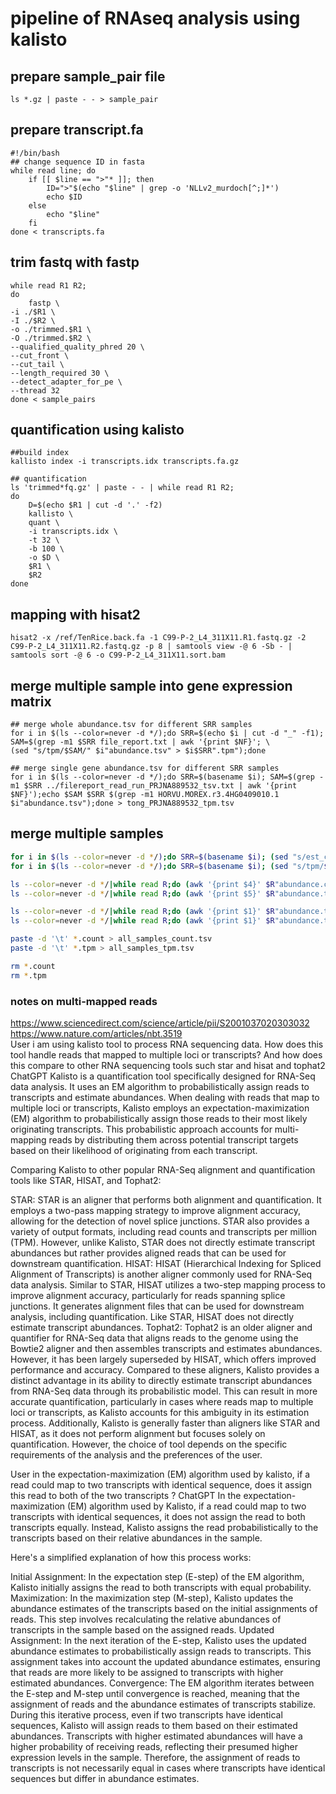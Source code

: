 # pipeline of RNAseq analysis using kalisto

## prepare sample_pair file
```
ls *.gz | paste - - > sample_pair
```
## prepare transcript.fa
```
#!/bin/bash
## change sequence ID in fasta
while read line; do
    if [[ $line == ">"* ]]; then
	    ID=">"$(echo "$line" | grep -o 'NLLv2_murdoch[^;]*')
	    echo $ID
    else
        echo "$line"
    fi
done < transcripts.fa
```
## trim fastq with fastp
```
while read R1 R2;
do
	fastp \
-i ./$R1 \
-I ./$R2 \
-o ./trimmed.$R1 \
-O ./trimmed.$R2 \
--qualified_quality_phred 20 \
--cut_front \
--cut_tail \
--length_required 30 \
--detect_adapter_for_pe \
--thread 32
done < sample_pairs
```
## quantification using kalisto
```
##build index
kallisto index -i transcripts.idx transcripts.fa.gz

## quantification
ls 'trimmed*fq.gz' | paste - - | while read R1 R2;
do
	D=$(echo $R1 | cut -d '.' -f2)
	kallisto \
	quant \
	-i transcripts.idx \
	-t 32 \
	-b 100 \
	-o $D \
	$R1 \
	$R2
done
```
## mapping with hisat2
```
hisat2 -x /ref/TenRice.back.fa -1 C99-P-2_L4_311X11.R1.fastq.gz -2 C99-P-2_L4_311X11.R2.fastq.gz -p 8 | samtools view -@ 6 -Sb - | samtools sort -@ 6 -o C99-P-2_L4_311X11.sort.bam
```
## merge multiple sample into gene expression matrix
```
## merge whole abundance.tsv for different SRR samples
for i in $(ls --color=never -d */);do SRR=$(echo $i | cut -d "_" -f1); SAM=$(grep -m1 $SRR file_report.txt | awk '{print $NF}'; \
(sed "s/tpm/$SAM/" $i"abundance.tsv" > $i$SRR".tpm");done

## merge single gene abundance.tsv for different SRR samples
for i in $(ls --color=never -d */);do SRR=$(basename $i); SAM=$(grep -m1 $SRR ../filereport_read_run_PRJNA889532_tsv.txt | awk '{print
$NF}');echo $SAM $SRR $(grep -m1 HORVU.MOREX.r3.4HG0409010.1 $i"abundance.tsv");done > tong_PRJNA889532_tpm.tsv
```
## merge multiple samples
```bash
for i in $(ls --color=never -d */);do SRR=$(basename $i); (sed "s/est_counts/$SRR/" $i"abundance.tsv" > $i"abundance.count");done
for i in $(ls --color=never -d */);do SRR=$(basename $i); (sed "s/tpm/$SRR/" $i"abundance.tsv" > $i"abundance.tpm");done

ls --color=never -d */|while read R;do (awk '{print $4}' $R"abundance.count" > $(basename $R)".count");done
ls --color=never -d */|while read R;do (awk '{print $5}' $R"abundance.tpm" > $(basename $R)".tpm");done

ls --color=never -d */|while read R;do (awk '{print $1}' $R"abundance.tsv" > "0gene.count");done
ls --color=never -d */|while read R;do (awk '{print $1}' $R"abundance.tpm" > "0gene.tpm");done

paste -d '\t' *.count > all_samples_count.tsv
paste -d '\t' *.tpm > all_samples_tpm.tsv

rm *.count
rm *.tpm
```

### notes on multi-mapped reads
https://www.sciencedirect.com/science/article/pii/S2001037020303032 \
https://www.nature.com/articles/nbt.3519 \
User
i am using kalisto tool to process RNA sequencing data. How does this tool handle reads that mapped to multiple loci or transcripts? And how does this compare to other RNA sequencing tools such star and hisat and tophat2
ChatGPT
Kalisto is a quantification tool specifically designed for RNA-Seq data analysis. It uses an EM algorithm to probabilistically assign reads to transcripts and estimate abundances. When dealing with reads that map to multiple loci or transcripts, Kalisto employs an expectation-maximization (EM) algorithm to probabilistically assign those reads to their most likely originating transcripts. This probabilistic approach accounts for multi-mapping reads by distributing them across potential transcript targets based on their likelihood of originating from each transcript.

Comparing Kalisto to other popular RNA-Seq alignment and quantification tools like STAR, HISAT, and Tophat2:

STAR: STAR is an aligner that performs both alignment and quantification. It employs a two-pass mapping strategy to improve alignment accuracy, allowing for the detection of novel splice junctions. STAR also provides a variety of output formats, including read counts and transcripts per million (TPM). However, unlike Kalisto, STAR does not directly estimate transcript abundances but rather provides aligned reads that can be used for downstream quantification.
HISAT: HISAT (Hierarchical Indexing for Spliced Alignment of Transcripts) is another aligner commonly used for RNA-Seq data analysis. Similar to STAR, HISAT utilizes a two-step mapping process to improve alignment accuracy, particularly for reads spanning splice junctions. It generates alignment files that can be used for downstream analysis, including quantification. Like STAR, HISAT does not directly estimate transcript abundances.
Tophat2: Tophat2 is an older aligner and quantifier for RNA-Seq data that aligns reads to the genome using the Bowtie2 aligner and then assembles transcripts and estimates abundances. However, it has been largely superseded by HISAT, which offers improved performance and accuracy.
Compared to these aligners, Kalisto provides a distinct advantage in its ability to directly estimate transcript abundances from RNA-Seq data through its probabilistic model. This can result in more accurate quantification, particularly in cases where reads map to multiple loci or transcripts, as Kalisto accounts for this ambiguity in its estimation process. Additionally, Kalisto is generally faster than aligners like STAR and HISAT, as it does not perform alignment but focuses solely on quantification. However, the choice of tool depends on the specific requirements of the analysis and the preferences of the user.




User
in the expectation-maximization (EM) algorithm used by kalisto, if a read could map to two transcripts with identical sequence, does it assign this read to both of the two transcripts ?
ChatGPT
In the expectation-maximization (EM) algorithm used by Kalisto, if a read could map to two transcripts with identical sequences, it does not assign the read to both transcripts equally. Instead, Kalisto assigns the read probabilistically to the transcripts based on their relative abundances in the sample.

Here's a simplified explanation of how this process works:

Initial Assignment: In the expectation step (E-step) of the EM algorithm, Kalisto initially assigns the read to both transcripts with equal probability.
Maximization: In the maximization step (M-step), Kalisto updates the abundance estimates of the transcripts based on the initial assignments of reads. This step involves recalculating the relative abundances of transcripts in the sample based on the assigned reads.
Updated Assignment: In the next iteration of the E-step, Kalisto uses the updated abundance estimates to probabilistically assign reads to transcripts. This assignment takes into account the updated abundance estimates, ensuring that reads are more likely to be assigned to transcripts with higher estimated abundances.
Convergence: The EM algorithm iterates between the E-step and M-step until convergence is reached, meaning that the assignment of reads and the abundance estimates of transcripts stabilize.
During this iterative process, even if two transcripts have identical sequences, Kalisto will assign reads to them based on their estimated abundances. Transcripts with higher estimated abundances will have a higher probability of receiving reads, reflecting their presumed higher expression levels in the sample. Therefore, the assignment of reads to transcripts is not necessarily equal in cases where transcripts have identical sequences but differ in abundance estimates.
